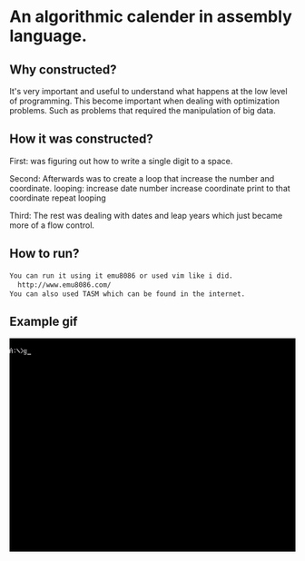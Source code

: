 # An algorithmic calender in assembly language.

## Why constructed?
  It's very important and useful to understand what happens at the low level of programming. 
  This become important when dealing with optimization problems. Such as problems that required
  the manipulation of big data. 
  
## How it was constructed?
  First: was figuring out how to write a single digit to a space.

  Second: Afterwards was to create a loop that increase the number and coordinate.
      looping: increase date number 
               increase coordinate 
               print to that coordinate
               repeat looping

  Third: The rest was dealing with dates and leap years which just became more of a flow control.

 ## How to run?
    You can run it using it emu8086 or used vim like i did. 
      http://www.emu8086.com/
    You can also used TASM which can be found in the internet.
## Example gif
<img src="https://github.com/Armando024/old_aaguirre/blob/master/static/cal.gif" width="600" height="375.75" />
    
    
  
   
  
  
  
  
